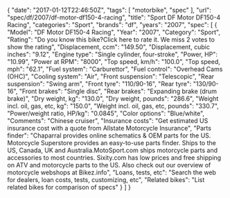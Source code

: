 {
    "date": "2017-01-12T22:46:50Z",
    "tags": [
        "motorbike",
        "spec"
    ],
    "url": "spec\/df\/2007\/df-motor-df150-4-racing",
    "title": "Sport DF Motor DF150-4 Racing",
    "categories": "Sport",
    "brands": "df",
    "years": "2007",
    "spec": [
        {
            "Model": "DF Motor DF150-4 Racing",
            "Year": "2007",
            "Category": "Sport",
            "Rating": "Do you know this bike?Click here to rate it. We miss 2 votes to show the rating",
            "Displacement, ccm": "149.50",
            "Displacement, cubic inches": "9.12",
            "Engine type": "Single cylinder, four-stroke",
            "Power, HP": "10.99",
            "Power at RPM": "8000",
            "Top speed, km\/h": "100.0",
            "Top speed, mph": "62.1",
            "Fuel system": "Carburettor",
            "Fuel control": "Overhead Cams (OHC)",
            "Cooling system": "Air",
            "Front suspension": "Telescopic",
            "Rear suspension": "Swing arm",
            "Front tyre": "110\/90-16",
            "Rear tyre": "130\/90-16",
            "Front brakes": "Single disc",
            "Rear brakes": "Expanding brake (drum brake)",
            "Dry weight, kg": "130.0",
            "Dry weight, pounds": "286.6",
            "Weight incl. oil, gas, etc, kg": "150.0",
            "Weight incl. oil, gas, etc, pounds": "330.7",
            "Power\/weight ratio, HP\/kg": "0.0845",
            "Color options": "Blue\/white",
            "Comments": "Chinese cruiser",
            "Insurance costs": "Get estimated US insurance cost with a quote from Allstate Motorcycle Insurance",
            "Parts finder": "Chaparral provides online schematics & OEM parts for the US.   Motorcycle Superstore provides an easy-to-use parts finder. Ships to the US, Canada, UK and Australia.MotoSport.com ships motorcycle parts and accessories to most countries.    Sixity.com has low prices and free shipping on ATV and motorcycle parts to the US. Also check out our overview of motorcycle webshops at Bikez.info",
            "Loans, tests, etc": "Search the web for dealers, loan costs, tests, customizing, etc",
            "Related bikes": "List related bikes for comparison of specs"
        }
    ]
}